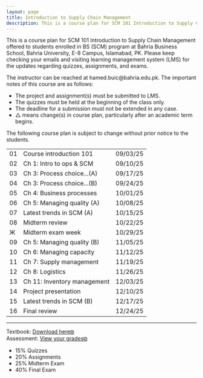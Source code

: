 ```yaml
---
layout: page
title: Introduction to Supply Chain Management
description: This is a course plan for SCM 101 Introduction to Supply Chain Management.
---
```

This is a course plan for SCM 101 Introduction to Supply Chain Management offered to students enrolled in BS (SCM) program at Bahria Business School, Bahria University, E-8 Campus, Islamabad, PK. Please keep checking your emails and visiting learning management system (LMS) for the updates regarding quizzes, assignments, and exams.
<p>The instructor can be reached at hamed.buic@bahria.edu.pk. The important notes of this course are as follows:</p>

<ul style="list-style-type:square;">
  <li>The project and assignment(s) must be submitted to LMS.</li>
  <li>The quizzes must be held at the beginning of the class only.</li>
  <li>The deadline for a submission must not be extended in any case.</li>
  <li>△ means change(s) in course plan, particularly after an academic term begins.</li>
 </ul>

The following course plan is subject to change without prior notice to the students.

<table>
 <tr>
    <td>01</td>
    <td>Course introduction 101</td>
    <td>09/03/25</td>
  </tr>
  <tr>
    <td>02</td>
    <td>Ch 1: Intro to ops & SCM</td>
    <td>09/10/25</td>
  </tr>
  <tr>
    <td>03</td>
    <td>Ch 3: Process choice...(A)</td>
    <td>09/17/25</td>
  </tr>
  <tr>
    <td>04</td>
    <td>Ch 3: Process choice...(B)</td>
    <td>09/24/25 	</td>
  </tr>
  <tr>
    <td>05</td>
    <td>Ch 4: Business processes</td>
    <td>10/01/25</td>
  </tr>
  <tr>
    <td>06</td>
    <td>Ch 5: Managing quality (A)</td>
    <td>10/08/25</td>
  </tr>
  <tr>
    <td>07</td>
    <td>Latest trends in SCM (A)</td>
    <td>10/15/25</td>
  </tr>
  <tr>
    <td>08</td>
    <td>Midterm review</td>
    <td>10/22/25</td>
  </tr>
  <tr>
    <td>Ж</td>
    <td>Midterm exam week</td>
    <td>10/29/25</td>
  </tr>
  <tr>
    <td>09</td>
    <td>Ch 5: Managing quality (B)</td>
    <td>11/05/25</td>
  </tr>
  <tr>
    <td>10</td>
    <td>Ch 6: Managing capacity</td>
    <td>11/12/25</td>
  </tr>
  <tr>
    <td>11</td>
    <td>Ch 7: Supply management</td>
    <td>11/19/25</td>
  </tr>
  <tr>
    <td>12</td>
    <td>Ch 8: Logistics</td>
    <td>11/26/25</td>
  </tr>
  <tr>
    <td>13</td>
    <td>Ch 11: Inventory management</td>
    <td>12/03/25</td>
  </tr>
  <tr>
    <td>14</td>
    <td>Project presentation</td>
    <td>12/10/25</td>
  </tr>
  <tr>
    <td>15</td>
    <td>Latest trends in SCM (B)</td>
    <td>12/17/25</td>
  </tr>
  <tr>
    <td>16</td>
    <td>Final review</td>
    <td>12/24/25</td>
  </tr>
</table>

<hr class="solid">

Textbook: <a href="https://drive.google.com/file/d/1qLwA6FHoct-CXmYY32mepHPQ6QWmptT7" target="_blank" rel="noopener noreferrer">Download here&#x29c9;</a><br/>
Assessment: <a href="https://drive.google.com/file/d/1ibXQXa68N9x3uNRe8rvn_wvBOBIfXSK4" target="_blank" rel="noopener noreferrer">View your grades&#x29c9;</a>
 <ul style="list-style-type:square;">
  <li>15% Quizzes</li>
  <li>20% Assignments</li>
  <li>25% Midterm Exam</li>
  <li>40% Final Exam</li>
 </ul>
